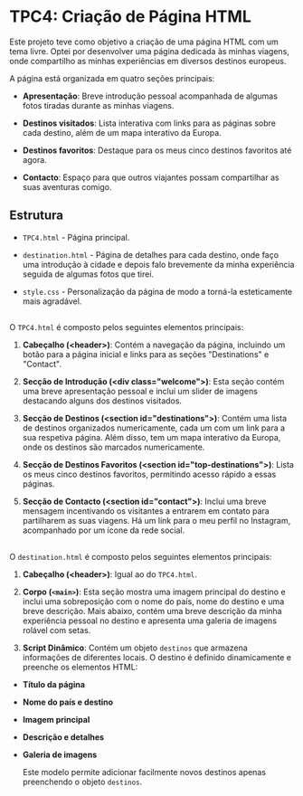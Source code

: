 # TPC4: Criação de Página HTML

Este projeto teve como objetivo a criação de uma página HTML com um tema livre. Optei por desenvolver uma página dedicada às minhas viagens, onde compartilho as minhas experiências em diversos destinos europeus.

A página está organizada em quatro seções principais:

- **Apresentação**: Breve introdução pessoal acompanhada de algumas fotos tiradas durante as minhas viagens.

- **Destinos visitados**: Lista interativa com links para as páginas sobre cada destino, além de um mapa interativo da Europa.

- **Destinos favoritos**: Destaque para os meus cinco destinos favoritos até agora.

- **Contacto**:  Espaço para que outros viajantes possam compartilhar as suas aventuras comigo.


## Estrutura

- `TPC4.html` - Página principal.

- `destination.html` - Página de detalhes para cada destino, onde faço uma introdução à cidade e depois falo brevemente da minha experiência seguida de algumas fotos que tirei.

- `style.css` - Personalização da página de modo a torná-la esteticamente mais agradável.


##
O `TPC4.html` é composto pelos seguintes elementos principais:

1. **Cabeçalho (\<header>)**: Contém a navegação da página, incluindo um botão para a página inicial e links para as seções "Destinations" e "Contact".

2. **Secção de Introdução (\<div class="welcome">)**: Esta seção contém uma breve apresentação pessoal e inclui um slider de imagens destacando alguns dos destinos visitados. 

3. **Secção de Destinos (\<section id="destinations">)**: Contém uma lista de destinos organizados numericamente, cada um com um link para a sua respetiva página. Além disso, tem um mapa interativo da Europa, onde os destinos são marcados numericamente.

4. **Secção de Destinos Favoritos (\<section id="top-destinations">)**: Lista os meus cinco destinos favoritos, permitindo acesso rápido a essas páginas.

5. **Secção de Contacto (\<section id="contact">)**: Inclui uma breve mensagem incentivando os visitantes a entrarem em contato para partilharem as suas viagens. Há um link para o meu perfil no Instagram, acompanhado por um ícone da rede social.


##
O `destination.html` é composto pelos seguintes elementos principais:

1. **Cabeçalho (\<header>)**: Igual ao do `TPC4.html`.

2. **Corpo (`<main>`)**: Esta seção mostra uma imagem principal do destino e inclui uma sobreposição com o nome do país, nome do destino e uma breve descrição. Mais abaixo, contém uma breve descrição da minha experiência pessoal no destino e apresenta uma galeria de imagens rolável com setas.

3. **Script Dinâmico**: Contém um objeto `destinos` que armazena informações de diferentes locais. O destino é definido dinamicamente e preenche os elementos HTML:
  - **Título da página**
  - **Nome do país e destino**
  - **Imagem principal**
  - **Descrição e detalhes**
  - **Galeria de imagens**

    Este modelo permite adicionar facilmente novos destinos apenas preenchendo o objeto `destinos`.

